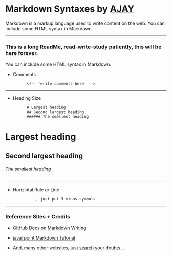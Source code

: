# Markdown Syntaxes by [AJAY](https://github.com/004Ajay)

Markdown is a markup language used to write content on the web.
You can include some HTML syntax in Markdown.

---

### This is a long ReadMe, read-write-study patiently, this will be here forever.



You can include some HTML syntax in Markdown.

* Comments 

            <!-- 'write comments here' -->

---

* Heading Size

            # Largest heading
            ## Second largest heading
            ###### The smallest heading

# Largest heading
## Second largest heading
###### The smallest heading

---

* Horizintal Rule or Line
            
            --- , just put 3 minus symbols

---

### Reference Sites + Credits

* [GitHub Docs on Markdown Writing](https://docs.github.com/en/get-started/writing-on-github/getting-started-with-writing-and-formatting-on-github/basic-writing-and-formatting-syntax)

* [javaTpoint Markdown Tutorial](https://www.javatpoint.com/markdown)

* And, many other websites, just [search](https://www.google.com) your doubts...
